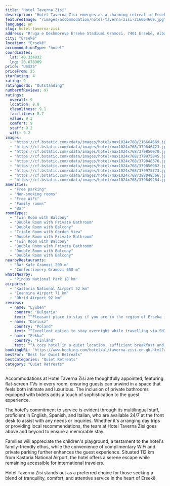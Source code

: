 ```yaml
---
title: "Hotel Taverna Zisi"
description: "Hotel Taverna Zisi emerges as a charming retreat in Ersekë, boasting a harmonious blend of comfort and convenience with its array of amenities designed for the modern traveler."
featuredImage: "/images/accommodation/hotel-taverna-zisi-216664669.jpg"
language: en
slug: hotel-taverna-zisi
address: "Rruga e Deshmoreve Erseke Stadiumi Gramozi, 7401 Ersekë, Albania"
city: "Ersekë"
location: "Ersekë"
accommodationType: "hotel"
coordinates:
  lat: 40.334832
  lng: 20.678909
price: "US$25"
priceFrom: 25
starRating: 4
rating: 9
ratingWords: "Outstanding"
numberOfReviews: 97
ratings:
  overall: 9
  location: 8.8
  cleanliness: 9.1
  facilities: 8.7
  value: 9.3
  comfort: 9
  staff: 9.2
  wifi: 9.2
images:
  - "https://cf.bstatic.com/xdata/images/hotel/max1024x768/216664669.jpg?k=f8962ae93d1d955be7fe94bed1dc9ff60d6ac7a57e85f0207e4a6406a74df7b3&o=&hp=1"
  - "https://cf.bstatic.com/xdata/images/hotel/max1024x768/379846423.jpg?k=9ae25eb4ec49423ed9eb0947982f141cb14e1dbe9677a84a021fa05db899381d&o=&hp=1"
  - "https://cf.bstatic.com/xdata/images/hotel/max1024x768/379850970.jpg?k=83a0834209aed27aa8714e4acf0fc0add5078e03e46b63057fdb99ae3ff41b01&o=&hp=1"
  - "https://cf.bstatic.com/xdata/images/hotel/max1024x768/379975845.jpg?k=befcbd590b2ee3e6aa69f2704f73b0d05c5804906605076f708c2b5772c2c0d4&o=&hp=1"
  - "https://cf.bstatic.com/xdata/images/hotel/max1024x768/379848376.jpg?k=860939223f10491c66da937e1fb4e72efc7b0cd50d53cc24575f8cd8fedd55af&o=&hp=1"
  - "https://cf.bstatic.com/xdata/images/hotel/max1024x768/379850982.jpg?k=306dc36685aa27a6e2f07a953e5b329c0da6cfced0b28e9a6ace486016aa2737&o=&hp=1"
  - "https://cf.bstatic.com/xdata/images/hotel/max1024x768/379975773.jpg?k=75201d63285be5ce118d9207b183d3715700acf1c7cee8363af8ec6d7eb575bc&o=&hp=1"
  - "https://cf.bstatic.com/xdata/images/hotel/max1024x768/388048566.jpg?k=e199256da7df1f82f86f0f34e23c4763d9361f54b7391b6f8f56e7b6d5077ed7&o=&hp=1"
  - "https://cf.bstatic.com/xdata/images/hotel/max1024x768/379849284.jpg?k=5c0df14605309412eba2327fb6626817f094e9ba1431019552007bb01b24b70b&o=&hp=1"
amenities:
  - "Free parking"
  - "Non-smoking rooms"
  - "Free WiFi"
  - "Family rooms"
  - "Bar"
roomTypes:
  - "Twin Room with Balcony"
  - "Double Room with Private Bathroom"
  - "Double Room with Balcony"
  - "Triple Room with Garden View"
  - "Double Room with Private Bathroom"
  - "Twin Room with Balcony"
  - "Double Room with Private Bathroom"
  - "Double Room with Balcony"
  - "Double Room with Balcony"
nearbyRestaurants:
  - "Bar Kafe Gramozi 200 m"
  - "Confectionery Gramozi 650 m"
whatsNearby:
  - "Pindus National Park 18 km"
airports:
  - "Kastoria National Airport 52 km"
  - "Ioannina Airport 71 km"
  - "Ohrid Airport 92 km"
reviews:
  - name: "Lyuben"
    country: "Bulgaria"
    text: "“Pleasant place to stay if you are in the region of Erseka in South Albania. The accommodation part of the complex is attached to a restaurant, it's just in the end of the town, so really convenient if you are traveling by car (plenty of parking...”"
  - name: "Dariusz"
    country: "Poland"
    text: "“Excellent option to stay overnight while travelling via SH75. New, clean, modern interiors and equipment. Very good price/quality ratio. Definitely worth to recommend!”"
  - name: "Pekka"
    country: "Finland"
    text: "“A cozy hotel in a quiet location, sufficient breakfast and the possibility to eat in the restaurant as well. The staff is nice and friendly.”"
bookingURL: "https://www.booking.com/hotel/al/taverna-zisi.en-gb.html?aid=8035640"
bestFor: "Best for Quiet Retreats"
bestCategories: "Quiet Retreats"
category: "Quiet Retreats"
---
```


Accommodations at Hotel Taverna Zisi are thoughtfully appointed, featuring flat-screen TVs in every room, ensuring guests can unwind in a space that feels both intimate and luxurious. The inclusion of private bathrooms equipped with bidets adds a touch of sophistication to the guest experience.

The hotel's commitment to service is evident through its multilingual staff, proficient in English, Spanish, and Italian, who are available 24/7 at the front desk to assist with any needs or inquiries. Whether it's arranging day trips or providing local recommendations, the team at Hotel Taverna Zisi goes above and beyond to ensure a memorable stay.

Families will appreciate the children's playground, a testament to the hotel's family-friendly ethos, while the convenience of complimentary WiFi and private parking further enhances the guest experience. Situated 112 km from Kastoria National Airport, the hotel offers a serene escape while remaining accessible for international travelers.

Hotel Taverna Zisi stands out as a preferred choice for those seeking a blend of tranquility, comfort, and attentive service in the heart of Ersekë.